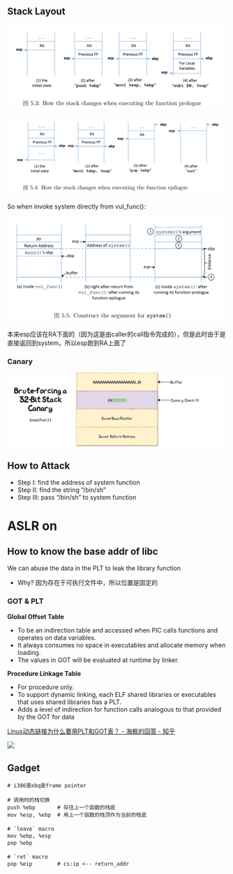 ## Stack Layout

![](assets/image-20210409122808191.png)

![](assets/image-20210409122815104.png)

So when invoke system directly from vul_func():

![](assets/image-20210409122850966.png)

本来esp应该在RA下面的（因为这是由caller的call指令完成的），但是此时由于是直接返回到system，所以esp跑到RA上面了

### Canary

![](assets/image-20210411155359378.png)

## How to Attack

* Step I: find the address of system function
* Step II: find the string “/bin/sh”
* Step III: pass “/bin/sh” to system function

# ASLR on

## How to know the base addr of libc

We can abuse the data in the PLT to leak the library function

* Why? 因为存在于可执行文件中，所以位置是固定的

### GOT & PLT

**Global Offset Table**

* To be an indirection table and accessed when PIC calls functions and operates on data variables.
* It always consumes no space in executables and allocate memory when loading.
* The values in GOT will be evaluated at runtime by linker.



**Procedure Linkage Table**

* For procedure only.
* To support dynamic linking, each ELF shared libraries or executables that uses shared libraries has a PLT.
* Adds a level of indirection for function calls analogous to that provided by the GOT for data



[Linux动态链接为什么要用PLT和GOT表？ - 海枫的回答 - 知乎](https://www.zhihu.com/question/21249496/answer/126600437)

<img src="https://pic1.zhimg.com/80/v2-23d52081fdf330444fb6d54e02c2988e_720w.jpg" style="">

## Gadget

```assembly
# i386里ebq是frame pointer

# 调用时的栈切换
push %ebp       # 存住上一个函数的栈底
mov %esp, %ebp  # 用上一个函数的栈顶作为当前的栈底

# `leave` macro
mov %ebp, %esp
pop %ebp

# `ret` macro
pop %eip        # cs:ip <-- return_addr
```

